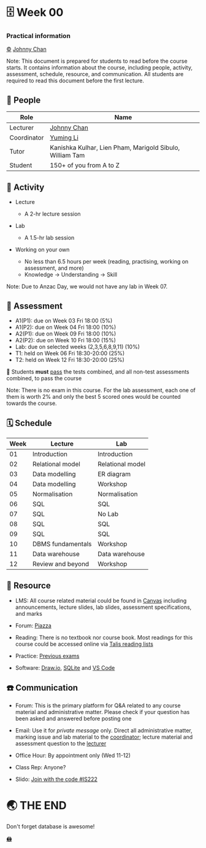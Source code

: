 # 🗄️ Week 00
### Practical information
[©](https://creativecommons.org/licenses/by/4.0) [Johnny Chan](mailto:jh.chan@auckland.ac.nz)

Note: This document is prepared for students to read before the course starts. It contains information about the course, including people, activity, assessment, schedule, resource, and communication. All students are required to read this document before the first lecture.



## 👀 People
Role | Name
--- | ---
Lecturer | [Johnny Chan](mailto:jh.chan@auckland.ac.nz)
Coordinator | [Yuming Li](mailto:yuming.li@auckland.ac.nz)
Tutor | Kanishka Kulhar, Lien Pham, Marigold Sibulo, William Tam
Student | 150+ of you from A to Z



## 🌈 Activity
- Lecture
	- A 2-hr lecture session

- Lab
	- A 1.5-hr lab session

- Working on your own
	- No less than 6.5 hours per week (reading, practising, working on assessment, and more)
	- Knowledge → Understanding → Skill

Note: Due to Anzac Day, we would not have any lab in Week 07.



## 🥇 Assessment
- A1(P1): due on Week 03 Fri 18:00 (5%)
- A1(P2): due on Week 04 Fri 18:00 (10%)
- A2(P1): due on Week 09 Fri 18:00 (10%)
- A2(P2): due on Week 10 Fri 18:00 (15%)
- Lab: due on selected weeks (2,3,5,6,8,9,11) (10%)
- T1: held on Week 06 Fri 18:30-20:00 (25%)
- T2: held on Week 12 Fri 18:30-20:00 (25%)

📢 Students __must__ [pass](https://uoa.custhelp.com/app/answers/detail/a_id/2748/~/marking-schemes-or-grade-scales-at-the-university-of-auckland) the tests combined, and all non-test assessments combined, to pass the course

Note: There is no exam in this course. For the lab assessment, each one of them is worth 2% and only the best 5 scored ones would be counted towards the course.



## 🗓️ Schedule
Week | Lecture | Lab
--- | --- | ---
01 | Introduction | Introduction
02 | Relational model | Relational model
03 | Data modelling | ER diagram
04 | Data modelling | Workshop
05 | Normalisation | Normalisation
06 | SQL | SQL
07 | SQL | No Lab
08 | SQL | SQL
09 | SQL | SQL
10 | DBMS fundamentals | Workshop
11 | Data warehouse | Data warehouse
12 | Review and beyond | Workshop



## 🧻 Resource
- LMS: All course related material could be found in [Canvas](https://canvas.auckland.ac.nz) including announcements, lecture slides, lab slides, assessment specifications, and marks

- Forum: [Piazza](https://piazza.com/aucklanduni.ac.nz)

- Reading: There is no textbook nor course book. Most readings for this course could be accessed online via [Talis reading lists](https://auckland.rl.talis.com/courses/infosys222.html)

- Practice: [Previous exams](https://www.library.auckland.ac.nz/search/INFOSYS%20222#uoa-lib-ms-exams)

- Software: [Draw.io](https://www.drawio.com), [SQLite](http://sqlite.org) and [VS Code](https://code.visualstudio.com)



## ☎️ Communication
- Forum: This is the primary platform for Q&A related to any course material and administrative matter. Please check if your question has been asked and answered before posting one

- Email: Use it for _private message_ only. Direct all administrative matter, marking issue and lab material to the [coordinator](mailto:yuming.li@auckland.ac.nz); lecture material and assessment question to the [lecturer](mailto:jh.chan@auckland.ac.nz)

- Office Hour: By appointment only (Wed 11-12)

- Class Rep: Anyone?

- Slido: [Join with the code #IS222](https://sli.do)



# 🌏 THE END
Don't forget database is awesome!

[🖨️](?print-pdf)
